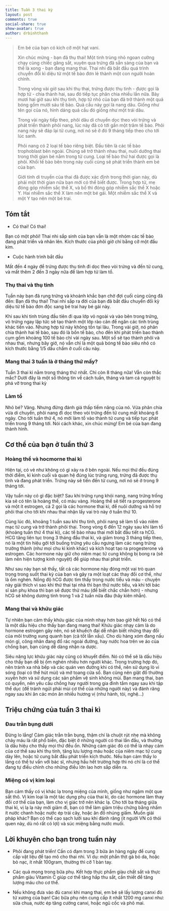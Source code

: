 ```yaml
---
title: Tuần 3 thai kỳ
layout: post
comments: true
social-share: true
show-avatar: true
author: drbinhthanh
---
```


> Em bé của bạn có kích cỡ một hạt vani.  
>  
> Xin chúc mừng - bạn đã thụ thai! Một tinh trùng nhỏ ngoan cường chạy cùng chiếc găng sắt, xuyên qua trứng đã sẵn sàng của bạn và thế là xong - bạn đang mang thai. Thai nhi đã bắt đầu quá trình chuyển đổi kì diệu từ một tế bào đơn lẻ thành một con người hoàn chỉnh.  
>  
> Trong vòng vài giờ sau khi thụ thai, trứng được thụ tinh - được gọi là hợp tử - chia thành hai, sau đó tiếp tục phân chia nhiều lần nữa. Bảy mươi hai giờ sau khi thụ tinh, hợp tử nhỏ của bạn đã trở thành một quả bóng gồm mười sáu tế bào. Quả cầu này gọi là nang dâu. Giống như tên gọi của nó, hình dáng quả cầu đó giống như một trái dâu.  
>  
> Trong vài ngày tiếp theo, phôi dâu di chuyển dọc theo vòi trứng và phát triển thành phôi nang, lúc này đã có tới gần một trăm tế bào. Phôi nang này sẽ đáp lại tử cung, nơi nó sẽ ở đó 9 tháng tiếp theo cho tới lúc sanh.  
>  
> Phôi nang có 2 loại tế bào riêng biệt. Đầu tiên là các tế bào trophoblast bên ngoài. Chúng sẽ trở thành nhau thai, nuôi dưỡng thai trong thời gian bé nằm trong tử cung. Loại tế bào thứ hai được gọi là phôi. Khối tế bào bên trong này cuối cùng sẽ phát triển thành em bé của bạn.  
>  
> Giới tính di truyền của thai đã được xác định trong thời gian này, dù phải một thời gian nữa bạn mới có thể biết được. Trong hợp tử, mẹ đóng góp nhiễm sắc thể X, và bố thì đóng góp nhiễm sắc thể X hoặc Y. Hai nhiễm sắc thể X làm nên một bé gái. Một nhiễm sắc thể X và một Y tạo nên một bé trai.  
  
## Tóm tắt  
  
- Có thai! Có thai!  
  
Bạn có một phôi! Thai nhi sắp sinh của bạn vẫn là một nhóm các tế bào đang phát triển và nhân lên. Kích thước của phôi giờ chỉ bằng cỡ một đầu kim.  
  
- Cuộc hành trình bắt đầu  
  
Mất đến 4 ngày để trứng được thụ tinh đi dọc theo vòi trứng và đến tử cung, và mất thêm 2 đến 3 ngày nữa để làm hợp tử làm tổ.  
  
  
### Thụ thai và thụ tinh  
  
Tuần này bạn đã rụng trứng và khoảnh khắc bạn chờ đợi cuối cùng cũng đã đến: Bạn đã thụ thai! Thai nhi sắp ra đời của bạn đã bắt đầu chuyển đổi kỳ diệu từ tế bào đơn độc sang bé trai hay bé gái này.
  
Khi sau khi tinh trùng đầu tiên đi qua lớp vỏ ngoài và vào bên trong trứng, vỏ trứng ngay lập tức sẽ tạo thành một lớp rào cản để ngăn các tinh trùng khác tiến vào. Nhưng hợp tử này không tồn tại lâu. Trong vài giờ, nó phân chia thành hai tế bào, sau đó là bốn tế bào, cho đến khi phát triển bao thành cụm gồm khoảng 100 tế bào chỉ vài ngày sau. Một số sẽ tạo thành phôi và nhau thai, nhưng bây giờ, nó vẫn chỉ là một quả bóng tế bào siêu nhỏ có kích thước bằng 1/5 dấu chấm ở cuối câu này.  
  
### Mang thai 3 tuần là ở tháng thứ mấy?  
  
Tuần 3 thai kì nằm trong tháng thứ nhất. Chỉ còn 8 tháng nữa! Vẫn còn thắc mắc? Dưới đây là một số thông tin về cách tuần, tháng và tam cá nguyệt bị phá vỡ trong thai kỳ  
  
### Làm tổ  
  
Nhỏ bé? Vâng. Nhưng đừng đánh giá thấp tiềm năng của nó. Vừa phân chia vừa di chuyển, phôi nang đi dọc theo vòi trứng đến tử cung mất khoảng 6 ngày. Cho tới tuần thứ 4, nó mới làm tổ vào thành tử cung và tiếp tục phát triển trong 9 tháng tới. Nói cách khác, xin chúc mừng! Em bé của bạn đang thành hình.  
  
## Cơ thể của bạn ở tuần thứ 3  
  
### Hoàng thể và hocmorne thai kì  
  
Hiện tại, có vẻ như không có gì xảy ra ở bên ngoài. Nếu mọi thứ đều đúng thời điểm, kì kinh cuối và quan hệ đúng lúc trứng rụng, trứng đã được thụ tinh và đang phát triển. Trứng này sẽ tiến đến tử cung, nơi nó sẽ ở trong 9 tháng tới.  
  
Vậy tuần này có gì đặc biệt? Sau khi trứng rụng khỏi nang, nang trứng trống kia sẽ có tên là hoàng thể, có màu vàng. Hoàng thể sẽ tiết ra progesterone và một ít estrogen, cả 2 gọi là các hormone thai kì, để nuôi dưỡng và hỗ trợ phôi thai cho tới khi nhau thai nhận lấy vai trò này ở tuần thứ 10.  
  
Cùng lúc đó, khoảng 1 tuần sau khi thụ tinh, phôi nang sẽ làm tổ vào niêm mạc tử cung và trở thành phôi thai. Trong vòng 6 đến 12 ngày sau khi làm tổ (khoảng tuần thứ 4 thai kì), các tế bào nhau thai mới bắt đầu tiết ra hCG. HCG tăng liên tục trong 3 tháng đầu thai kì, và giảm trong 3 tháng tiếp theo, nó là một tín hiệu gởi tới buồng trứng yêu cầu ngưng làm các nang trứng trưởng thành (như mọi chu kì kinh khác) và kích hoạt tạo ra progesterone và estrogen. Các hormone này giữ cho niêm mạc tử cung không bị bong ra (sẽ làm nên hiện tượng kinh nguyệt) để giúp nhau thai phát triển.  
  
Như sau này bạn sẽ thấy, tất cả các hormone này đóng một vai trò quan trọng trong suốt thai kỳ của bạn và gây ra một loạt các thay đổi cơ thể, như là ốm nghén. Nồng độ hCG được tìm thấy trong nước tiểu và máu - chuyện này giải thích vì sao khi thử thai tại nhà thì bạn thử nước tiểu, và khi tới bác sĩ sản phụ khoa thì bạn sẽ được thử máu (để biết chắc chắn hơn) - nhưng hCG sẽ không dương tính trong 1 và 2 tuần nữa đâu (hãy kiên nhẫn).  
  
### Mang thai và khứu giác  
  
Tự nhiên bạn cảm thấy khứu giác của mình nhạy hơn bao giờ hết Nó có thể là một dấu hiệu cho thấy bạn đang mang thai! Khứu giác nhạy cảm là do hormone estrogen gây nên, nó sẽ khuếch đại dễ nhận biết những thay đổi của môi trường xung quanh bạn (cả tốt lẫn xấu). Cho dù hàng xóm đang nấu món gì, công nhân đang đổ rác ngoài đường, hay nước hoa trên ve áo của chồng bạn, bạn cũng dễ dàng nhận ra dược.  
  
Siêu năng lực khứu giác này cũng có khuyết điểm. Nó có thể sẽ là dấu hiệu cho thấy bạn dễ bị ốm nghén nhiều hơn người khác. Trong trường hợp đó, nên tránh xa nhà bếp và các quán ven đường khi có thể, nên sử dụng lò vi sóng (loại có thể hút mùi) và mở toang cửa sổ. Bạn cũng nên giặt đồ thường xuyên hơn và sử dụng các sản phẩm vệ sinh không mùi. Bạn mang thai, bạn có quyền, nên yêu cầu chồng hay người trong gia đình tắm ngay sau khi tập thể dục (để tránh ngửi phải mùi cơ thể của những người này) và đánh răng ngay sau khi ăn các món ăn nhiều hương vị (như hành, tỏi, nghệ...)  
  
## Triệu chứng của tuần 3 thai kì  
  
### Đau trằn bụng dưới  
  
Đừng lo lắng! Cảm giác trằn trằn bụng, thậm chí là chuột rút nhẹ mà không chảy máu là rất phổ biến, đặc biệt ở những người có thai lần đầu, và thường là dấu hiệu cho thấy mọi thứ đều ổn. Những cảm giác đó có thể là nhạy cảm của cơ thể sau khi thụ tinh, tăng lưu lượng máu hoặc của niêm mạc tử cung dày lên, hoặc tử cung bắt đầu phát triển kích thước. Nếu bạn cảm thấy lo lắng có thể tư vấn với bác sĩ, nhưng hầu hết trường hợp thì nó chỉ là cơ thể đang tự điều chỉnh cho những điều lớn lao hơn sắp diễn ra.  
  
### Miệng có vị kim loại  
  
Bạn cảm thấy có vị khác lạ trong miệng của mình, giống như ngậm một que sắt thô. Vị kim loại là một tác dụng phụ của thai kì, do các hormone làm thay đổi cơ thể của bạn, làm cho vị giác trở nên khác lạ. Cho tới ba tháng giữa thai kì, vị lạ lạ này mới giảm đi, bạn có thể làm giảm triệu chứng bằng nhấm ít nước chanh hoặc nước ép trái cây, hoặc ăn đồ nhúng giấm. Muốn giải pháp khác? Bạn có thể cạo sạch lưỡi sau khi đánh răng (it người VN có thói quen này, dù nó rất có lợi) và súc miệng bằng nước muối.  
  
## Lời khuyên cho bạn trong tuần này  
  
- Phôi đang phát triển! Cần có đạm trong 3 bữa ăn hàng ngày để cung cấp vật liệu để tạo mô cho thai nhi. Ví dụ: một phần thịt gà bỏ da, hoặc bò nạc, ít nhất 100gram, thường thì cỡ 1 bàn tay.  
  
- Các quả mọng trong bữa phụ. Kết hợp thực phẩm giàu chất sắt và thực phẩm giàu Vitamin C giúp cơ thể tăng hấp thu sắt, cần thiết để tăng lượng máu cho cơ thể.  
  
- Nếu không đưa vào đủ canxi khi mang thai, em bé sẽ lấy lượng canxi đó tử xương của bạn! Các bữa phụ nên cung cấp ít nhất 1200 mg canxi như: sữa chua, nước ép tăng cường canxi, hoặc ngũ cốc và phô mai.